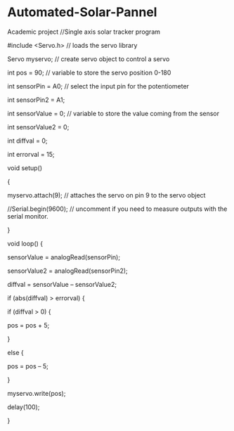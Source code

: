 # Automated-Solar-Pannel
Academic project
//Single axis solar tracker program

#include <Servo.h> // loads the servo library

Servo myservo; // create servo object to control a servo

int pos = 90; // variable to store the servo position 0-180

int sensorPin = A0; // select the input pin for the potentiometer

int sensorPin2 = A1;

int sensorValue = 0; // variable to store the value coming from the sensor

int sensorValue2 = 0;

int diffval = 0;

int errorval = 15;

void setup()

{

myservo.attach(9); // attaches the servo on pin 9 to the servo object

//Serial.begin(9600); // uncomment if you need to measure outputs with the serial monitor.

}

void loop() {

sensorValue = analogRead(sensorPin);

sensorValue2 = analogRead(sensorPin2);

diffval = sensorValue – sensorValue2;

if (abs(diffval) > errorval) {

if (diffval > 0) {

pos = pos + 5;

}

else {

pos = pos – 5;

}

myservo.write(pos);

delay(100);

}
